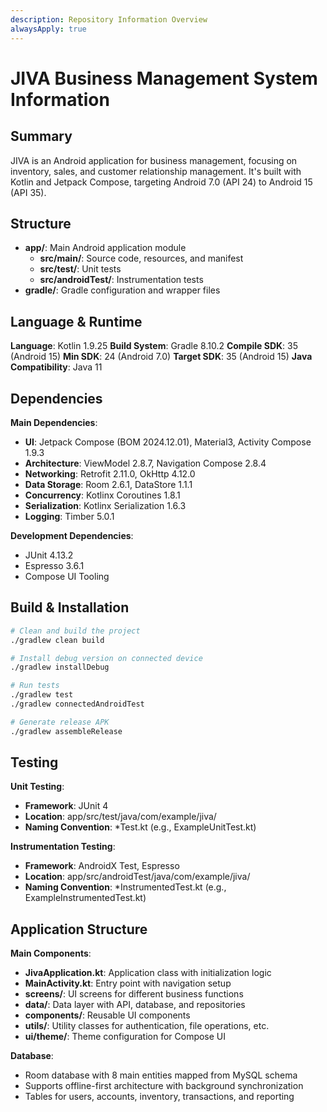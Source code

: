 ```yaml
---
description: Repository Information Overview
alwaysApply: true
---
```


# JIVA Business Management System Information

## Summary
JIVA is an Android application for business management, focusing on inventory, sales, and customer relationship management. It's built with Kotlin and Jetpack Compose, targeting Android 7.0 (API 24) to Android 15 (API 35).

## Structure
- **app/**: Main Android application module
  - **src/main/**: Source code, resources, and manifest
  - **src/test/**: Unit tests
  - **src/androidTest/**: Instrumentation tests
- **gradle/**: Gradle configuration and wrapper files

## Language & Runtime
**Language**: Kotlin 1.9.25
**Build System**: Gradle 8.10.2
**Compile SDK**: 35 (Android 15)
**Min SDK**: 24 (Android 7.0)
**Target SDK**: 35 (Android 15)
**Java Compatibility**: Java 11

## Dependencies
**Main Dependencies**:
- **UI**: Jetpack Compose (BOM 2024.12.01), Material3, Activity Compose 1.9.3
- **Architecture**: ViewModel 2.8.7, Navigation Compose 2.8.4
- **Networking**: Retrofit 2.11.0, OkHttp 4.12.0
- **Data Storage**: Room 2.6.1, DataStore 1.1.1
- **Concurrency**: Kotlinx Coroutines 1.8.1
- **Serialization**: Kotlinx Serialization 1.6.3
- **Logging**: Timber 5.0.1

**Development Dependencies**:
- JUnit 4.13.2
- Espresso 3.6.1
- Compose UI Tooling

## Build & Installation
```bash
# Clean and build the project
./gradlew clean build

# Install debug version on connected device
./gradlew installDebug

# Run tests
./gradlew test
./gradlew connectedAndroidTest

# Generate release APK
./gradlew assembleRelease
```

## Testing
**Unit Testing**:
- **Framework**: JUnit 4
- **Location**: app/src/test/java/com/example/jiva/
- **Naming Convention**: *Test.kt (e.g., ExampleUnitTest.kt)

**Instrumentation Testing**:
- **Framework**: AndroidX Test, Espresso
- **Location**: app/src/androidTest/java/com/example/jiva/
- **Naming Convention**: *InstrumentedTest.kt (e.g., ExampleInstrumentedTest.kt)

## Application Structure
**Main Components**:
- **JivaApplication.kt**: Application class with initialization logic
- **MainActivity.kt**: Entry point with navigation setup
- **screens/**: UI screens for different business functions
- **data/**: Data layer with API, database, and repositories
- **components/**: Reusable UI components
- **utils/**: Utility classes for authentication, file operations, etc.
- **ui/theme/**: Theme configuration for Compose UI

**Database**:
- Room database with 8 main entities mapped from MySQL schema
- Supports offline-first architecture with background synchronization
- Tables for users, accounts, inventory, transactions, and reporting